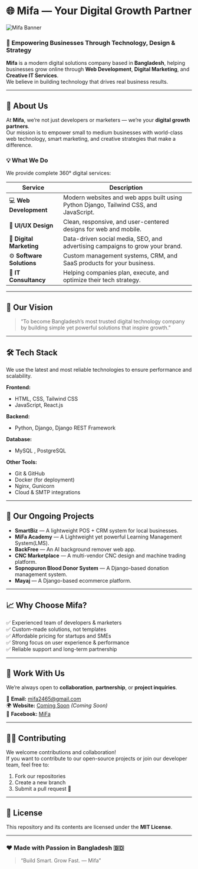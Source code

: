 # 🌐 Mifa — Your Digital Growth Partner  

![Mifa Banner](https://via.placeholder.com/1200x400.png?text=Mifa+-+Digital+Growth+Partner)  

### 🚀 Empowering Businesses Through Technology, Design & Strategy  

**Mifa** is a modern digital solutions company based in **Bangladesh**, helping businesses grow online through **Web Development**, **Digital Marketing**, and **Creative IT Services**.  
We believe in building technology that drives real business results.  

---

## 🏢 About Us  

At **Mifa**, we’re not just developers or marketers — we’re your **digital growth partners**.  
Our mission is to empower small to medium businesses with world-class web technology, smart marketing, and creative strategies that make a difference.  

### 💡 What We Do  
We provide complete 360° digital services:  

| Service | Description |
|----------|-------------|
| 💻 **Web Development** | Modern websites and web apps built using Python Django, Tailwind CSS, and JavaScript. |
| 📱 **UI/UX Design** | Clean, responsive, and user-centered designs for web and mobile. |
| 📢 **Digital Marketing** | Data-driven social media, SEO, and advertising campaigns to grow your brand. |
| ⚙️ **Software Solutions** | Custom management systems, CRM, and SaaS products for your business. |
| 🧠 **IT Consultancy** | Helping companies plan, execute, and optimize their tech strategy. |

---

## 🌟 Our Vision  

> “To become Bangladesh’s most trusted digital technology company by building simple yet powerful solutions that inspire growth.”  

---

## 🛠️ Tech Stack  

We use the latest and most reliable technologies to ensure performance and scalability.  

**Frontend:**  
- HTML, CSS, Tailwind CSS  
- JavaScript, React.js  

**Backend:**  
- Python, Django, Django REST Framework  

**Database:**  
- MySQL , PostgreSQL  

**Other Tools:**  
- Git & GitHub  
- Docker (for deployment)  
- Nginx, Gunicorn  
- Cloud & SMTP integrations  

---

## 🧩 Our Ongoing Projects  

- **SmartBiz** — A lightweight POS + CRM system for local businesses.  
- **MiFa Academy** — A Lightweight yet powerful Learning Management System(LMS).  
- **BackFree** — An AI background remover web app.  
- **CNC Marketplace** — A multi-vendor CNC design and machine trading platform.  
- **Sopnopuron Blood Donor System** — A Django-based donation management system.  
- **Mayaj** — A Django-based ecommerce platform.  

---

## 📈 Why Choose Mifa?  

✅ Experienced team of developers & marketers  
✅ Custom-made solutions, not templates  
✅ Affordable pricing for startups and SMEs  
✅ Strong focus on user experience & performance  
✅ Reliable support and long-term partnership  

---

## 🤝 Work With Us  

We’re always open to **collaboration**, **partnership**, or **project inquiries**.  

📧 **Email:** mifa2465@gmail.com  
🌍 **Website:** [Coming Soon](https://www.mifa.tech) *(Coming Soon)*  
📱 **Facebook:** [MiFa](https://www.facebook.com/MiFa65)  

---

## 🧑‍💻 Contributing  

We welcome contributions and collaboration!  
If you want to contribute to our open-source projects or join our developer team, feel free to:  
1. Fork our repositories  
2. Create a new branch  
3. Submit a pull request 🚀  

---

## 📝 License  

This repository and its contents are licensed under the **MIT License**.  

---

### ❤️ Made with Passion in Bangladesh 🇧🇩  
> “Build Smart. Grow Fast. — Mifa”  

